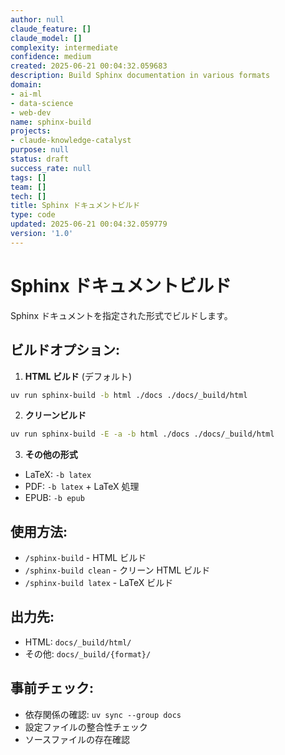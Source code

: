 ```yaml
---
author: null
claude_feature: []
claude_model: []
complexity: intermediate
confidence: medium
created: 2025-06-21 00:04:32.059683
description: Build Sphinx documentation in various formats
domain:
- ai-ml
- data-science
- web-dev
name: sphinx-build
projects:
- claude-knowledge-catalyst
purpose: null
status: draft
success_rate: null
tags: []
team: []
tech: []
title: Sphinx ドキュメントビルド
type: code
updated: 2025-06-21 00:04:32.059779
version: '1.0'
---
```


# Sphinx ドキュメントビルド

Sphinx ドキュメントを指定された形式でビルドします。

## ビルドオプション:

1. **HTML ビルド** (デフォルト)

```bash
uv run sphinx-build -b html ./docs ./docs/_build/html
```

2. **クリーンビルド**

```bash
uv run sphinx-build -E -a -b html ./docs ./docs/_build/html
```

3. **その他の形式**

- LaTeX: `-b latex`
- PDF: `-b latex` + LaTeX 処理
- EPUB: `-b epub`

## 使用方法:

- `/sphinx-build` - HTML ビルド
- `/sphinx-build clean` - クリーン HTML ビルド
- `/sphinx-build latex` - LaTeX ビルド

## 出力先:

- HTML: `docs/_build/html/`
- その他: `docs/_build/{format}/`

## 事前チェック:

- 依存関係の確認: `uv sync --group docs`
- 設定ファイルの整合性チェック
- ソースファイルの存在確認